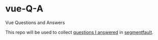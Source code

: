 # vue-Q-A
Vue Questions and Answers

This repo will be used to collect [questions I answered](https://segmentfault.com/u/kingmario/answers) in [segmentfault](https://segmentfault.com).
